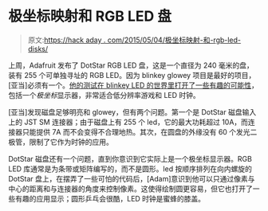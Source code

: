 # 极坐标映射和 RGB LED 盘

> 原文:[https://hack aday . com/2015/05/04/极坐标映射-和-rgb-led-disks/](https://hackaday.com/2015/05/04/polar-coordinate-mapping-and-rgb-led-disks/)

上周，Adafruit 发布了 DotStar RGB LED 盘，这是一个直径为 240 毫米的盘，装有 255 个可单独寻址的 RGB LED。因为 blinkey glowey 项目是最好的项目，[亚当]必须有一个。[他的测试在 blinkey LED 的世界里打开了一些有趣的可能性](http://maniacallabs.com/2015/05/04/review-code-adafruit-dotstar-disk/)，包括一个*极坐标*显示器，非常适合低分辨率游戏和 LED 时钟。

[亚当]发现磁盘足够明亮和 glowey，但有两个问题。第一个是 DotStar 磁盘输入上的 JST SM 连接器；由于磁盘上有 255 个 led，它的最大功耗超过 10A，而连接器只能提供 7A 而不会变得不合理地热。其次，在圆盘的外缘没有 60 个发光二极管，限制了它作为时钟的应用。

DotStar 磁盘还有一个问题，直到你意识到它实际上是一个极坐标显示器。RGB LED 库通常是为条带或矩阵编写的，而不是圆形。led 按顺序排列在向内螺旋的 DotStar 盘上，在摆弄了一些可怕的代码后，[Adam]意识到他可以只通过像素与中心的距离和与连接器的角度来控制像素。这使得绘制圆更容易，但它也打开了一些有趣的应用显示；圆形乒乓会很酷，LED 时钟是蜜蜂的膝盖。
